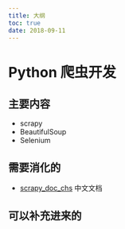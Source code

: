 ```yaml
---
title: 大纲
toc: true
date: 2018-09-11
---
```

# Python 爬虫开发


## 主要内容

- scrapy
- BeautifulSoup
- Selenium


## 需要消化的

- [scrapy_doc_chs](https://github.com/marchtea/scrapy_doc_chs) 中文文档


## 可以补充进来的
